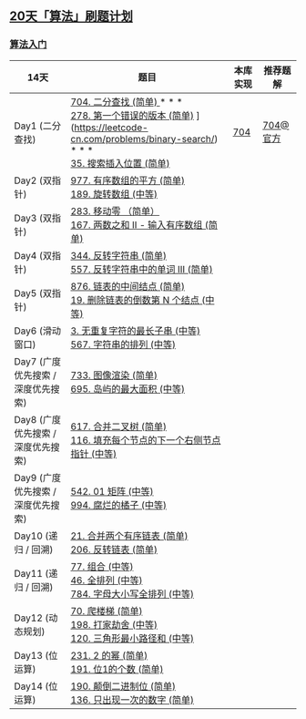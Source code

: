 ## [20天「算法」刷题计划](https://leetcode-cn.com/study-plan/algorithms/)

### [算法入门](https://leetcode-cn.com/study-plan/algorithms/?progress=55sqy0t)

| 14天                               | 题目                                                         | 本库实现                    | 推荐题解                                                     |
| ---------------------------------- | ------------------------------------------------------------ | --------------------------- | ------------------------------------------------------------ |
| Day1 (二分查找)                    | [704. 二分查找 (简单) ](https://leetcode-cn.com/problems/binary-search/)* * *<br />[278. 第一个错误的版本 (简单)](https://leetcode-cn.com/problems/first-bad-version/) ](https://leetcode-cn.com/problems/binary-search/) * * *<br />[35. 搜索插入位置 (简单)](https://leetcode-cn.com/problems/search-insert-position/) | [704](https://git.io/JEfhV) | [704@官方](https://leetcode-cn.com/problems/binary-search/solution/er-fen-cha-zhao-by-leetcode/) |
| Day2 (双指针)                      | [977. 有序数组的平方 (简单)](https://leetcode-cn.com/problems/squares-of-a-sorted-array/)<br />[189. 旋转数组 (中等)](https://leetcode-cn.com/problems/rotate-array/) |                             |                                                              |
| Day3 (双指针)                      | [283. 移动零 （简单）](https://leetcode-cn.com/problems/move-zeroes/) <br />[167. 两数之和 II - 输入有序数组 (简单)](https://leetcode-cn.com/problems/two-sum-ii-input-array-is-sorted/) |                             |                                                              |
| Day4 (双指针)                      | [344. 反转字符串 (简单)](https://leetcode-cn.com/problems/reverse-string/) <br />[557. 反转字符串中的单词 III (简单)](https://leetcode-cn.com/problems/reverse-words-in-a-string-iii/) |                             |                                                              |
| Day5 (双指针)                      | [876. 链表的中间结点 (简单)](https://leetcode-cn.com/problems/middle-of-the-linked-list/) <br />[19. 删除链表的倒数第 N 个结点 (中等)](https://leetcode-cn.com/problems/remove-nth-node-from-end-of-list/) |                             |                                                              |
| Day6 (滑动窗口)                    | [3. 无重复字符的最长子串 (中等)](https://leetcode-cn.com/problems/longest-substring-without-repeating-characters/) <br />[567. 字符串的排列 (中等)](https://leetcode-cn.com/problems/permutation-in-string/) |                             |                                                              |
| Day7 (广度优先搜索 / 深度优先搜索) | [733. 图像渲染 (简单)](https://leetcode-cn.com/problems/flood-fill/) <br />[695. 岛屿的最大面积 (中等)](https://leetcode-cn.com/problems/max-area-of-island/) |                             |                                                              |
| Day8 (广度优先搜索 / 深度优先搜索) | [617. 合并二叉树 (简单)](https://leetcode-cn.com/problems/merge-two-binary-trees/) <br />[116. 填充每个节点的下一个右侧节点指针 (中等)](https://leetcode-cn.com/problems/populating-next-right-pointers-in-each-node/) |                             |                                                              |
| Day9 (广度优先搜索 / 深度优先搜索) | [542. 01 矩阵 (中等)](https://leetcode-cn.com/problems/01-matrix/) <br />[994. 腐烂的橘子 (中等)](https://leetcode-cn.com/problems/rotting-oranges/) |                             |                                                              |
| Day10 (递归 / 回溯)                | [21. 合并两个有序链表 (简单)](https://leetcode-cn.com/problems/merge-two-sorted-lists/)<br />[206. 反转链表 (简单)](https://leetcode-cn.com/problems/reverse-linked-list/) |                             |                                                              |
| Day11 (递归 / 回溯)                | [77. 组合 (中等)](https://leetcode-cn.com/problems/combinations/)<br />[46. 全排列 (中等)](https://leetcode-cn.com/problems/permutations/) <br />[784. 字母大小写全排列 (中等)](https://leetcode-cn.com/problems/letter-case-permutation/) |                             |                                                              |
| Day12 (动态规划)                   | [70. 爬楼梯 (简单)](https://leetcode-cn.com/problems/climbing-stairs/) <br />[198. 打家劫舍 (中等)](https://leetcode-cn.com/problems/house-robber/) <br />[120. 三角形最小路径和 (中等)](https://leetcode-cn.com/problems/triangle/) |                             |                                                              |
| Day13 (位运算)                     | [231. 2 的幂 (简单)](https://leetcode-cn.com/problems/power-of-two/) <br />[191. 位1的个数 (简单)](https://leetcode-cn.com/problems/number-of-1-bits/) |                             |                                                              |
| Day14 (位运算)                     | [190. 颠倒二进制位 (简单)](https://leetcode-cn.com/problems/reverse-bits/) <br />[136. 只出现一次的数字 (简单)](https://leetcode-cn.com/problems/single-number/) |                             |                                                              |